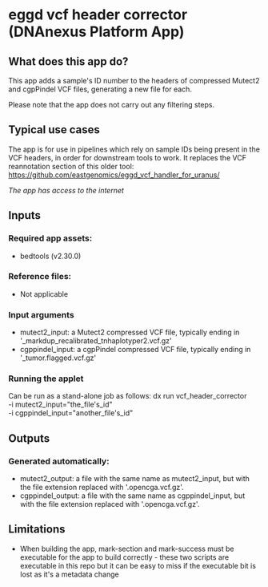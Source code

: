 # eggd vcf header corrector (DNAnexus Platform App)

## What does this app do?
This app adds a sample's ID number to the headers of compressed Mutect2 and cgpPindel VCF files, generating a new file for each.

Please note that the app does not carry out any filtering steps.

## Typical use cases
The app is for use in pipelines which rely on sample IDs being present in the VCF headers, in order for downstream tools to work. It replaces the VCF reannotation section of this older tool: https://github.com/eastgenomics/eggd_vcf_handler_for_uranus/ 

*The app has access to the internet*

## Inputs

### Required app assets:
* bedtools (v2.30.0)

### Reference files:
* Not applicable

### Input arguments
* mutect2_input: a Mutect2 compressed VCF file, typically ending in '_markdup_recalibrated_tnhaplotyper2.vcf.gz'
* cgppindel_input: a cgpPindel compressed VCF file, typically ending in '_tumor.flagged.vcf.gz'

### Running the applet
Can be run as a stand-alone job as follows:
dx run vcf_header_corrector \
-i mutect2_input="the_file's_id" \
-i cgppindel_input="another_file's_id"

## Outputs
### Generated automatically:
* mutect2_output: a file with the same name as mutect2_input, but with the file extension replaced with '.opencga.vcf.gz'.
* cgppindel_output: a file with the same name as cgppindel_input, but with the file extension replaced with '.opencga.vcf.gz'.


## Limitations
* When building the app, mark-section and mark-success must be executable for the app to build correctly - these two scripts are executable in this repo but it can be easy to miss if the executable bit is lost as it's a metadata change